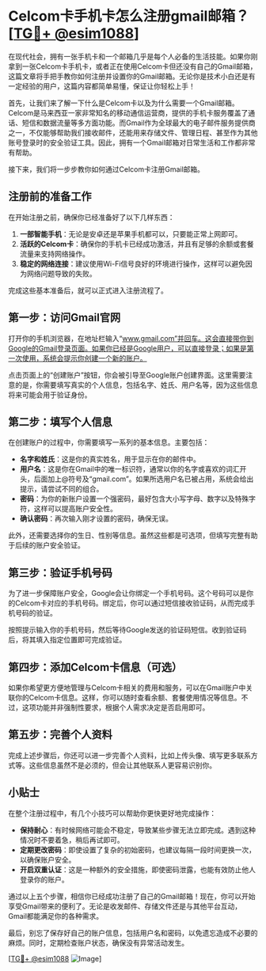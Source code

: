 # Celcom卡手机卡怎么注册gmail邮箱？[[TG💪+ @esim1088](https://t.me/s/esim1088)]

在现代社会，拥有一张手机卡和一个邮箱几乎是每个人必备的生活技能。如果你刚拿到一张Celcom卡手机卡，或者正在使用Celcom卡但还没有自己的Gmail邮箱，这篇文章将手把手教你如何注册并设置你的Gmail邮箱。无论你是技术小白还是有一定经验的用户，这篇内容都简单易懂，保证让你轻松上手！

首先，让我们来了解一下什么是Celcom卡以及为什么需要一个Gmail邮箱。Celcom是马来西亚一家非常知名的移动通信运营商，提供的手机卡服务覆盖了通话、短信和数据流量等多方面功能。而Gmail作为全球最大的电子邮件服务提供商之一，不仅能够帮助我们接收邮件，还能用来存储文件、管理日程、甚至作为其他账号登录时的安全验证工具。因此，拥有一个Gmail邮箱对日常生活和工作都非常有帮助。

接下来，我们将一步步教你如何通过Celcom卡注册Gmail邮箱。

## 注册前的准备工作

在开始注册之前，确保你已经准备好了以下几样东西：

1. **一部智能手机**：无论是安卓还是苹果手机都可以，只要能正常上网即可。
2. **活跃的Celcom卡**：确保你的手机卡已经成功激活，并且有足够的余额或套餐流量来支持网络操作。
3. **稳定的网络连接**：建议使用Wi-Fi信号良好的环境进行操作，这样可以避免因为网络问题导致的失败。

完成这些基本准备后，就可以正式进入注册流程了。

## 第一步：访问Gmail官网

打开你的手机浏览器，在地址栏输入“www.gmail.com”并回车。这会直接带你到Google的Gmail登录页面。如果你已经是Google用户，可以直接登录；如果是第一次使用，系统会提示你创建一个新的账户。

点击页面上的“创建账户”按钮，你会被引导至Google账户创建界面。这里需要注意的是，你需要填写真实的个人信息，包括名字、姓氏、用户名等，因为这些信息将来可能会用于验证身份。

## 第二步：填写个人信息

在创建账户的过程中，你需要填写一系列的基本信息。主要包括：

- **名字和姓氏**：这是你的真实姓名，用于显示在你的邮件中。
- **用户名**：这是你在Gmail中的唯一标识符，通常以你的名字或喜欢的词汇开头，后面加上@符号及“gmail.com”。如果所选用户名已被占用，系统会给出提示，请尝试不同的组合。
- **密码**：为你的新账户设置一个强密码，最好包含大小写字母、数字以及特殊字符，这样可以提高账户安全性。
- **确认密码**：再次输入刚才设置的密码，确保无误。

此外，还需要选择你的生日、性别等信息。虽然这些都是可选项，但填写完整有助于后续的账户安全验证。

## 第三步：验证手机号码

为了进一步保障账户安全，Google会让你绑定一个手机号码。这个号码可以是你的Celcom卡对应的手机号码。绑定后，你可以通过短信接收验证码，从而完成手机号码的验证。

按照提示输入你的手机号码，然后等待Google发送的验证码短信。收到验证码后，将其填入指定位置即可完成验证。

## 第四步：添加Celcom卡信息（可选）

如果你希望更方便地管理与Celcom卡相关的费用和服务，可以在Gmail账户中关联你的Celcom卡信息。这样，你可以随时查看余额、套餐使用情况等信息。不过，这项功能并非强制性要求，根据个人需求决定是否启用即可。

## 第五步：完善个人资料

完成上述步骤后，你还可以进一步完善个人资料，比如上传头像、填写更多联系方式等。这些信息虽然不是必须的，但会让其他联系人更容易识别你。

## 小贴士

在整个注册过程中，有几个小技巧可以帮助你更快更好地完成操作：

- **保持耐心**：有时候网络可能会不稳定，导致某些步骤无法立即完成。遇到这种情况时不要着急，稍后再试即可。
- **定期更改密码**：即使设置了复杂的初始密码，也建议每隔一段时间更换一次，以确保账户安全。
- **开启双重认证**：这是一种额外的安全措施，即使密码泄露，也能有效防止他人登录你的账户。

通过以上五个步骤，相信你已经成功注册了自己的Gmail邮箱！现在，你可以开始享受Gmail带来的便利了。无论是收发邮件、存储文件还是与其他平台互动，Gmail都能满足你的各种需求。

最后，别忘了保存好自己的账户信息，包括用户名和密码，以免遗忘造成不必要的麻烦。同时，定期检查账户状态，确保没有异常活动发生。

[[TG💪+ @esim1088](https://t.me/s/esim1088) ![Image](https://i.postimg.cc/4NQfJmqS/Snipaste-2025-05-13-00-14-12.png)]